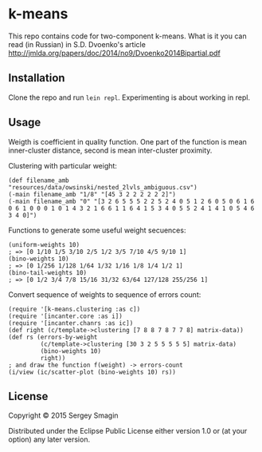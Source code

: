 # k-means

This repo contains code for two-component k-means. What is it you can read (in Russian)
in S.D. Dvoenko's article http://jmlda.org/papers/doc/2014/no9/Dvoenko2014Bipartial.pdf

## Installation

Clone the repo and run `lein repl`. Experimenting is about working in repl.

## Usage

Weigth is coefficient in quality function.
One part of the function is mean inner-cluster distance,
second is mean inter-cluster proximity.

Clustering with particular weight:

```
(def filename_amb "resources/data/owsinski/nested_2lvls_ambiguous.csv")
(-main filename_amb "1/8" "[45 3 2 2 2 2 2 2]")
(-main filename_amb "0" "[3 2 6 5 5 5 2 2 5 2 4 0 5 1 2 6 0 5 0 6 1 6 0 6 1 0 0 0 1 0 1 4 3 2 1 6 6 1 1 6 4 1 5 3 4 0 5 5 2 4 1 4 1 0 5 4 6 3 4 0]")
```

Functions to generate some useful weight secuences:

```
(uniform-weights 10)
; => [0 1/10 1/5 3/10 2/5 1/2 3/5 7/10 4/5 9/10 1]
(bino-weights 10)
; => [0 1/256 1/128 1/64 1/32 1/16 1/8 1/4 1/2 1]
(bino-tail-weights 10)
; => [0 1/2 3/4 7/8 15/16 31/32 63/64 127/128 255/256 1]
```

Convert sequence of weights to sequence of errors count:

```
(require '[k-means.clustering :as c])
(require '[incanter.core :as i])
(require '[incanter.chanrs :as ic])
(def right (c/template->clustering [7 8 8 7 8 7 7 8] matrix-data))
(def rs (errors-by-weight
         (c/template->clustering [30 3 2 5 5 5 5 5] matrix-data)
         (bino-weights 10)
         right))
; and draw the function f(weight) -> errors-count
(i/view (ic/scatter-plot (bino-weights 10) rs))
```


## License

Copyright © 2015 Sergey Smagin

Distributed under the Eclipse Public License either version 1.0 or (at
your option) any later version.
